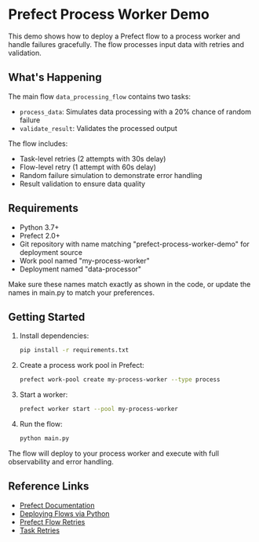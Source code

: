 # Prefect Process Worker Demo

This demo shows how to deploy a Prefect flow to a process worker and handle failures gracefully. The flow processes input data with retries and validation.

## What's Happening
The main flow `data_processing_flow` contains two tasks:
- `process_data`: Simulates data processing with a 20% chance of random failure
- `validate_result`: Validates the processed output

The flow includes:
- Task-level retries (2 attempts with 30s delay)
- Flow-level retry (1 attempt with 60s delay) 
- Random failure simulation to demonstrate error handling
- Result validation to ensure data quality

## Requirements
- Python 3.7+
- Prefect 2.0+
- Git repository with name matching "prefect-process-worker-demo" for deployment source
- Work pool named "my-process-worker"
- Deployment named "data-processor"

Make sure these names match exactly as shown in the code, or update the names in main.py to match your preferences.

## Getting Started
1. Install dependencies:
   ```bash
   pip install -r requirements.txt
   ```
2. Create a process work pool in Prefect:
   ```bash
   prefect work-pool create my-process-worker --type process
   ```
3. Start a worker:
   ```bash
   prefect worker start --pool my-process-worker
   ```
4. Run the flow:
   ```bash
   python main.py
   ```

The flow will deploy to your process worker and execute with full observability and error handling.

## Reference Links
- [Prefect Documentation](https://docs.prefect.io/)
- [Deploying Flows via Python](https://docs.prefect.io/v3/deploy/infrastructure-concepts/deploy-via-python)
- [Prefect Flow Retries](https://docs.prefect.io/latest/concepts/flows/#flow-retries)
- [Task Retries](https://docs.prefect.io/latest/concepts/tasks/#task-retries)

